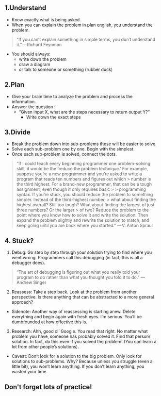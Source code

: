 ## 1.Understand
- Know exactly what is being asked.
- When you can explain the problem in plan english, you understand the problem.

> “If you can’t explain something in simple terms, you don’t understand it.” — Richard Feynman
 
 - You should always:
   - write down the problem
   - draw a diagram
   - or talk to someone or something (rubber duck)

## 2.Plan
- Give your brain time to analyze the problem and process the information.
- Answer the question : 
  - “Given input X, what are the steps necessary to return output Y?”
    - Write down the exact steps
 
 
 ## 3.Divide 
 - Break the problem down into sub-problems these will be easier to solve.
 - Solve each sub-problem one by one. Begin with the simplest.
 - Once each sub-problem is solved, connect the dots.
 
 
 
 > “If I could teach every beginning programmer one problem-solving skill, it would be the ‘reduce the problem technique.’
> For example, suppose you’re a new programmer and you’re asked to write a program that reads ten numbers and figures out which > number is the third highest. For a brand-new programmer, that can be a tough assignment, even though it only requires basic > > programming syntax. If you’re stuck, you should reduce the problem to something simpler. Instead of the third-highest number, > what about finding the highest overall? Still too tough? What about finding the largest of just three numbers? Or the larger > of two? Reduce the problem to the point where you know how to solve it and write the solution. Then expand the problem 
> slightly and rewrite the solution to match, and keep going until you are back where you started.”
 > — V. Anton Spraul
 
 ## 4. Stuck? 
 1. Debug: Go step by step through your solution trying to find where you went wrong. Programmers call this debugging (in fact, this is all a debugger does).
 
 
> “The art of debugging is figuring out what you really told your program to do rather than what you thought you told it to   do.”
> — Andrew Singer
 
 2. Reassess: Take a step back. Look at the problem from another perspective. Is there anything that can be abstracted to a more general approach?
 
 - Sidenote: Another way of reassessing is starting anew. Delete everything and begin again with fresh eyes. I’m serious. You’ll be dumbfounded at how effective this is.
 
3. Research: Ahh, good ol’ Google. You read that right. No matter what problem you have, someone has probably solved it. Find that person/ solution. In fact, do this even if you solved the problem! (You can learn a lot from other people’s solutions).

- Caveat: Don’t look for a solution to the big problem. Only look for solutions to sub-problems. Why? Because unless you struggle (even a little bit), you won’t learn anything. If you don’t learn anything, you wasted your time.
 
 ## Don't forget lots of practice!
 
 
 
 
 
 
 
 
 
